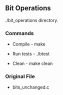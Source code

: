 ## Bit Operations

./bit_operations directory.

### Commands

- Compile  -  make

- Run tests  -  ./btest

- Clean  -  make clean

### Original File
- bits_unchanged.c